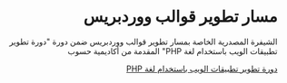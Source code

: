 <div dir="rtl">
<h1> مسار تطوير قوالب ووردبريس </h1>
<p>الشيفرة المصدرية الخاصة بمسار تطوير قوالب ووردبريس ضمن دورة "دورة تطوير تطبيقات الويب باستخدام لغة PHP" المقدمة من أكاديمية حسوب

</p>

<div>
<a href="https://academy.hsoub.com/learn/php-web-application-development/">دورة تطوير تطبيقات الويب باستخدام لغة PHP</a>
</div>

</div>
</div>